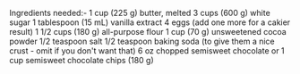 Ingredients needed:-
1 cup (225 g) butter, melted
3 cups (600 g) white sugar
1 tablespoon (15 mL) vanilla extract
4 eggs (add one more for a cakier result)
1 1/2 cups (180 g) all-purpose flour
1 cup (70 g) unsweetened cocoa powder
1/2 teaspoon salt
1/2 teaspoon baking soda (to give them a nice crust - omit if you don't want that)
6 oz chopped semisweet chocolate or 1 cup semisweet chocolate chips (180 g)
